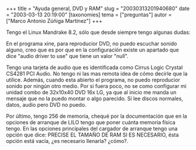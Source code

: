 +++
title = "Ayuda general, DVD y RAM"
slug = "20030313201940680"
date = "2003-03-13 20:19:00"
[taxonomies]
tema = ["preguntas"]
autor = ["Marco Antonio Zúñiga Martínez"]
+++

Tengo el Linux Mandrake 8.2, sólo que desde siempre tengo algunas dudas:

En el programa xine, para reproducior DVD, no puedo escuchar sonido
alguno, creo que es por que en la configuración existe un apartado que
dice &quot;audio driver to use&quot; que tiene un valor
&quot;null&quot;.

<!-- more -->
Tengo una tarjeta de audio que es identificada como Cirrus Logic Crystal
CS4281 PCI Audio. No tengo ni las mas remota idea de cómo decirle que la
utilice. Además, cuando esta abierto el programa, no puedo reproducior
sonido por ningún otro medio. Por si fuera poco, no se como configurar
mi unidad combo de 32x10x40 DVD 16x LG, ya que al inicio me manda un
mensaje que no la puedo montar o algo parecido. Sí lee discos normales,
datos, audio pero DVD no puedo.

Por último, tengo 256 de memoria, chequé por la documentación que en la
opciones de arranque de LILO tengo que poner cuánta memoria física
tengo. En las opciones principales del cargador de arranque tengo una
opción que dice: PRECISE EL TAMAÑO DE RAM SI ES NECESARIO, ésta opción
está vacía, ¿es necesario llenarla? ¿cómo?.

